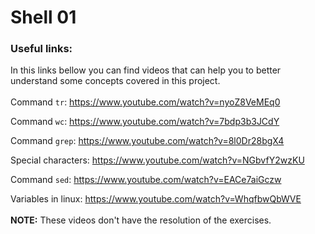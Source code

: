 # Shell 01

### Useful links:
In this links bellow you can find videos that can help you to better understand some concepts covered in this project.
<br>
<br>
Command `tr`: https://www.youtube.com/watch?v=nyoZ8VeMEq0

Command `wc`: https://www.youtube.com/watch?v=7bdp3b3JCdY

Command `grep`: https://www.youtube.com/watch?v=8l0Dr28bgX4

Special characters: https://www.youtube.com/watch?v=NGbvfY2wzKU

Command `sed`: https://www.youtube.com/watch?v=EACe7aiGczw

Variables in linux: https://www.youtube.com/watch?v=WhqfbwQbWVE
<br>
<br>
**NOTE:** These videos don't have the resolution of the exercises.